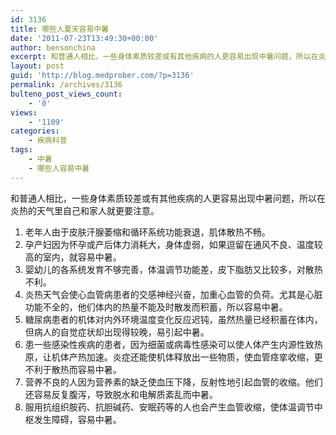 ```yaml
---
id: 3136
title: 哪些人夏天容易中暑
date: '2011-07-23T13:49:30+00:00'
author: bensonchina
excerpt: 和普通人相比，一些身体素质较差或有其他疾病的人更容易出现中暑问题，所以在炎热的天气里自己和家人就更要注意。
layout: post
guid: 'http://blog.medprober.com/?p=3136'
permalink: /archives/3136
bulteno_post_views_count:
    - '0'
views:
    - '1109'
categories:
    - 疾病科普
tags:
    - 中暑
    - 哪些人容易中暑
---
```


和普通人相比，一些身体素质较差或有其他疾病的人更容易出现中暑问题，所以在炎热的天气里自己和家人就更要注意。

1. 老年人由于皮肤汗腺萎缩和循环系统功能衰退，肌体散热不畅。
2. 孕产妇因为怀孕或产后体力消耗大，身体虚弱，如果逗留在通风不良、温度较高的室内，就容易中暑。
3. 婴幼儿的各系统发育不够完善，体温调节功能差，皮下脂肪又比较多，对散热不利。
4. 炎热天气会使心血管病患者的交感神经兴奋，加重心血管的负荷。尤其是心脏功能不全的，他们体内的热量不能及时散发而积蓄，所以容易中暑。
5. 糖尿病患者的机体对内外环境温度变化反应迟钝，虽然热量已经积蓄在体内，但病人的自觉症状却出现得较晚，易引起中暑。
6. 患一些感染性疾病的患者，因为细菌或病毒性感染可以使人体产生内源性致热原，让机体产热加速。炎症还能使机体释放出一些物质，使血管痉挛收缩，更不利于散热而容易中暑。
7. 营养不良的人因为营养素的缺乏使血压下降，反射性地引起血管的收缩。他们还容易反复腹泻，导致脱水和电解质紊乱而中暑。
8. 服用抗组织胺药、抗胆碱药、安眠药等的人也会产生血管收缩，使体温调节中枢发生障碍，容易中暑。
